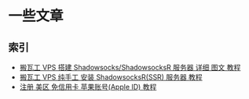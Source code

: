 # 一些文章


## 索引
- [搬瓦工 VPS 搭建 Shadowsocks/ShadowsocksR 服务器 详细 图文 教程](KillGFW.md)
- [搬瓦工 VPS 纯手工 安装 ShadowsocksR(SSR) 服务器 教程](ssr.md)
- [注册 美区 免信用卡 苹果账号(Apple ID) 教程](AppleID4USA.md)
